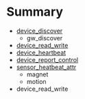 # Summary

* [device_discover](device_discover.md)
   * gw_discover
* [device_read_write](device_read_write.md)
* [device_heartbeat](device_heartbeat.md)
* [device_report_control](device_report_control.md)
* [sensor_heatbeat_attr](sensor_heatbeat_attr.md)
   * magnet
   * motion
* device_read_write

